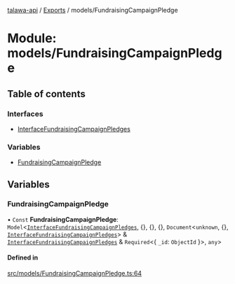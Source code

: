 [talawa-api](../README.md) / [Exports](../modules.md) / models/FundraisingCampaignPledge

# Module: models/FundraisingCampaignPledge

## Table of contents

### Interfaces

- [InterfaceFundraisingCampaignPledges](../interfaces/models_FundraisingCampaignPledge.InterfaceFundraisingCampaignPledges.md)

### Variables

- [FundraisingCampaignPledge](models_FundraisingCampaignPledge.md#fundraisingcampaignpledge)

## Variables

### FundraisingCampaignPledge

• `Const` **FundraisingCampaignPledge**: `Model`\<[`InterfaceFundraisingCampaignPledges`](../interfaces/models_FundraisingCampaignPledge.InterfaceFundraisingCampaignPledges.md), \{\}, \{\}, \{\}, `Document`\<`unknown`, \{\}, [`InterfaceFundraisingCampaignPledges`](../interfaces/models_FundraisingCampaignPledge.InterfaceFundraisingCampaignPledges.md)\> & [`InterfaceFundraisingCampaignPledges`](../interfaces/models_FundraisingCampaignPledge.InterfaceFundraisingCampaignPledges.md) & `Required`\<\{ `_id`: `ObjectId`  \}\>, `any`\>

#### Defined in

[src/models/FundraisingCampaignPledge.ts:64](https://github.com/PalisadoesFoundation/talawa-api/blob/708df7e/src/models/FundraisingCampaignPledge.ts#L64)
